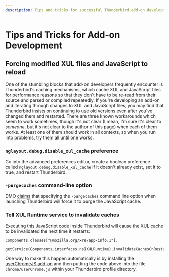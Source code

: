 ```yaml
---
description: Tips and tricks for successful Thunderbird add-on development.
---
```


# Tips and Tricks for Add-on Development

## Forcing modified XUL files and JavaScript to reload

One of the stumbling blocks that add-on developers frequently encounter is Thunderbird's caching mechanisms, which cache XUL and JavaScript files for performance reasons so that they don't have to be re-read from their source and parsed or compiled repeatedly. If you're developing an add-on and iterating through changes to XUL and JavaScript files, you may find that Thunderbird insists on continuing to use old versions even after you've changed them and restarted. There are three known workarounds which seem to work sometimes, though it's not clear \(I mean, I'm sure it's clear to _someone_, but it's not clear to the author of this page\) when each of them works. At least one of them should work in all contexts, so when you run into problems, try them all until one works.

### `nglayout.debug.disable_xul_cache` preference

Go into the advanced preferences editor, create a boolean preference called `nglayout.debug.disable_xul_cache` if it doesn't already exist, set it to true, and restart Thunderbird.

### `-purgecaches` command-line option

DMO [claims](https://developer.mozilla.org/en-US/docs/Mozilla/Command_Line_Options#-purgecaches) that specifying the `-purgecaches` command line option when launching Thunderbird will force it to purge the JavaScript cache.

### Tell XUL Runtime service to invalidate caches

Executing this JavaScript code inside Thunderbird will cause the XUL cache to be invalidated the next time it restarts:

```text
Components.classes["@mozilla.org/xre/app-info;1"].
    getService(Components.interfaces.nsIXULRuntime).invalidateCachesOnRestart();
```

One way to make this happen automatically is by installing the [userChromeJS add-on](https://addons.thunderbird.net/thunderbird/addon/userchromejs-2/) and then putting the code above into the file `chrome/userChrome.js` within your Thunderbird profile directory.

